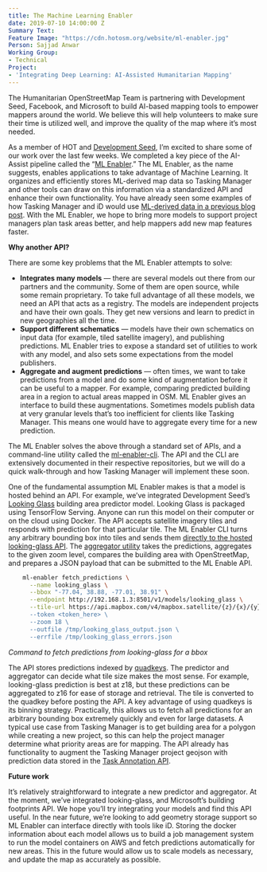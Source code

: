 ```yaml
---
title: The Machine Learning Enabler
date: 2019-07-10 14:00:00 Z
Summary Text: 
Feature Image: "https://cdn.hotosm.org/website/ml-enabler.jpg"
Person: Sajjad Anwar
Working Group:
- Technical
Project:
- 'Integrating Deep Learning: AI-Assisted Humanitarian Mapping'
---
```


The Humanitarian OpenStreetMap Team is partnering with Development Seed, Facebook, and Microsoft to build AI-based mapping tools to empower mappers around the world. We believe this will help volunteers to make sure their time is utilized well, and improve the quality of the map where it’s most needed.

As a member of HOT and [Development Seed](https://developmentseed.org/), I’m excited to share some of our work over the last few weeks. We completed a key piece of the AI-Assist pipeline called the “[ML Enabler](https://github.com/hotosm/ml-enabler).” The ML Enabler, as the name suggests, enables applications to take advantage of Machine Learning. It organizes and efficiently stores ML-derived map data so Tasking Manager and other tools can draw on this information via a standardized API and enhance their own functionality. You have already seen some examples of how Tasking Manager and iD would use [ML-derived data in a previous blog post](https://www.hotosm.org/updates/hands-on-assisted-tasks/). With the ML Enabler, we hope to bring more models to support project managers plan task areas better, and help mappers add new map features faster.

**Why another API?**

There are some key problems that the ML Enabler attempts to solve:


- **Integrates many models** — there are several models out there from our partners and the community. Some of them are open source, while some remain proprietary. To take full advantage of all these models, we need an API that acts as a registry. The models are independent projects and have their own goals. They get new versions and learn to predict in new geographies all the time.
- **Support different schematics** — models have their own schematics on input data (for example, tiled satellite imagery), and publishing predictions. ML Enabler tries to expose a standard set of utilities to work with any model, and also sets some expectations from the model publishers.
- **Aggregate and augment predictions** — often times, we want to take predictions from a model and do some kind of augmentation before it can be useful to a mapper. For example, comparing predicted building area in a region to actual areas mapped in OSM. ML Enabler gives an interface to build these augmentations. Sometimes models publish data at very granular levels that’s too inefficient for clients like Tasking Manager. This means one would have to aggregate every time for a new prediction.

The ML Enabler solves the above through a standard set of APIs, and a command-line utility called the [ml-enabler-cli](https://github.com/hotosm/ml-enabler-cli/). The API and the CLI are extensively documented in their respective repositories, but we will do a quick walk-through and how Tasking Manager will implement these soon.

One of the fundamental assumption ML Enabler makes is that a model is hosted behind an API. For example, we’ve integrated Development Seed’s [Looking Glass](https://github.com/developmentseed/looking-glass-pub) building area predictor model. Looking Glass is packaged using TensorFlow Serving. Anyone can run this model on their computer or on the cloud using Docker. The API accepts satellite imagery tiles and responds with prediction for that particular tile. The ML Enabler CLI turns any arbitrary bounding box into tiles and sends them [directly to the hosted looking-glass API](https://github.com/hotosm/ml-enabler-cli/blob/master/ml_enabler/predictors/LookingGlassPredictor.py). The [aggregator utility](https://github.com/hotosm/ml-enabler-cli/blob/master/ml_enabler/aggregators/LookingGlassAggregator.py) takes the predictions, aggregates to the given zoom level, compares the building area with OpenStreetMap, and prepares a JSON payload that can be submitted to the ML Enable API.

```sh
    ml-enabler fetch_predictions \
      --name looking_glass \
      --bbox "-77.04, 38.88, -77.01, 38.91" \
      --endpoint http://192.168.1.3:8501/v1/models/looking_glass \
      --tile-url https://api.mapbox.com/v4/mapbox.satellite/{z}/{x}/{y}.jpg?access_token={token}' \
      --token <token_here> \
      --zoom 18 \
      --outfile /tmp/looking_glass_output.json \
      --errfile /tmp/looking_glass_errors.json
```

*Command to fetch predictions from looking-glass for a bbox*

The API stores predictions indexed by [quadkeys](https://wiki.openstreetmap.org/wiki/QuadTiles). The predictor and aggregator can decide what tile size makes the most sense. For example, looking-glass prediction is best at z18, but these predictions can be aggregated to z16 for ease of storage and retrieval. The tile is converted to the quadkey before posting the API. A key advantage of using quadkeys is its binning strategy. Practically, this allows us to fetch all predictions for an arbitrary bounding box extremely quickly and even for large datasets. A typical use case from Tasking Manager is to get building area for a polygon while creating a new project, so this can help the project manager determine what priority areas are for mapping. The API already has functionality to augment the Tasking Manager project geojson with prediction data stored in the [Task Annotation API](https://github.com/hotosm/tasking-manager/blob/develop/server/api/project_apis.py#L454).

**Future work**

It’s relatively straightforward to integrate a new predictor and aggregator. At the moment, we’ve integrated looking-glass, and Microsoft’s building footprints API. We hope you’ll try integrating your models and find this API useful. In the near future, we’re looking to add geometry storage support so ML Enabler can interface directly with tools like iD. Storing the docker information about each model allows us to build a job management system to run the model containers on AWS and fetch predictions automatically for new areas. This in the future would allow us to scale models as necessary, and update the map as accurately as possible.
